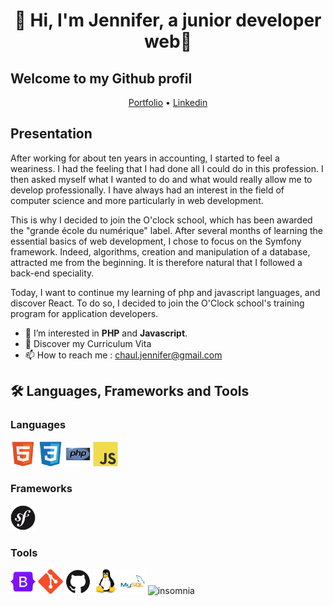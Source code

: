  
<!---![](https://komarev.com/ghpvc/?username=jenniferchaul&color=1a1b27)--->

<!---
jenniferchaul/jenniferchaul is a ✨ special ✨ repository because its `README.md` (this file) appears on your GitHub profile.
You can click the Preview link to take a look at your changes.
--->


<h1 align="center"> 👋 Hi, I'm Jennifer, a junior developer web👋</hi>


## Welcome to my Github profil

<p align="center">
  <a href="https://jenniferchaul.github.io/">Portfolio</a> •
  <a href="https://www.linkedin.com/in/jennifer-chaul">Linkedin</a>
</p>

## Presentation

After working for about ten years in accounting, I started to feel a weariness. I had the feeling that I had done all I could do in this profession. I then asked myself what I wanted to do and what would really allow me to develop professionally. I have always had an interest in the field of computer science and more particularly in web development. 

This is why I decided to join the O'clock school, which has been awarded the "grande école du numérique" label.
After several months of learning the essential basics of web development, I chose to focus on the Symfony framework. Indeed, algorithms, creation and manipulation of a database, attracted me from the beginning. It is therefore natural that I followed a back-end speciality.

Today, I want to continue my learning of php and javascript languages, and discover React.
To do so, I decided to join the O'Clock school's training program for application developers.


- 👀 I’m interested in __PHP__ and __Javascript__.
- 🔖 Discover my Curriculum Vita
- 📫 How to reach me : chaul.jennifer@gmail.com

## :hammer_and_wrench: Languages, Frameworks and Tools

### Languages

<div>
  
  <img src="https://github.com/devicons/devicon/blob/master/icons/html5/html5-original.svg" title="html" alt="html" width="40" height="40"/>

  <img src="https://github.com/devicons/devicon/blob/master/icons/css3/css3-original.svg"  title="CSS3" alt="CSS" width="40" height="40"/>
  
  <img src="https://github.com/devicons/devicon/blob/master/icons/php/php-original.svg" title="php" alt="php" width="40" height="40"/>
  
  <img src="https://github.com/devicons/devicon/blob/master/icons/javascript/javascript-original.svg" title="JavaScript" alt="JavaScript" width="40" height="40"/>
  
</div>

### Frameworks

<div>
 
  <img src="https://github.com/devicons/devicon/blob/master/icons/symfony/symfony-original.svg" title="sf" alt="sf" width="40" height="40"/>
  
</div>

### Tools

<div>
  
  <img src="https://github.com/devicons/devicon/blob/master/icons/bootstrap/bootstrap-original.svg" title="Bootstrap" alt="Bootstrap" width="40" height="40"/>
  
  <img src="https://github.com/devicons/devicon/blob/master/icons/git/git-original.svg" title="git" alt="git" width="40" height="40"/>
  
  <img src="https://github.com/devicons/devicon/blob/master/icons/github/github-original.svg" title="github" alt="github" width="40" height="40"/>
  
  <img src="https://github.com/devicons/devicon/blob/master/icons/linux/linux-original.svg" title="linux" alt="linux" width="40" height="40"/>
  
  <img src="https://github.com/devicons/devicon/blob/master/icons/mysql/mysql-original-wordmark.svg" title="mysql" alt="mysql" width="40" height="40"/>
 
  <img src="https://insomnia.rest/images/insomnia-logo.svg" title="insomnia" alt="insomnia"/>
  
</div>



